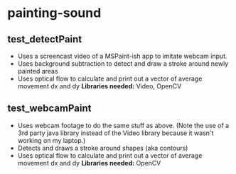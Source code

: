 # painting-sound

## test_detectPaint
- Uses a screencast video of a MSPaint-ish app to imitate webcam input.
- Uses background subtraction to detect and draw a stroke around newly painted areas
- Uses optical flow to calculate and print out a vector of average movement dx and dy
__Libraries needed:__ Video, OpenCV

## test_webcamPaint
- Uses webcam footage to do the same stuff as above. (Note the use of a 3rd party java library instead of the Video library because it wasn't working on my laptop.)
- Detects and draws a stroke around shapes (aka contours)
- Uses optical flow to calculate and print out a vector of average movement dx and dy
__Libraries needed:__ OpenCV
